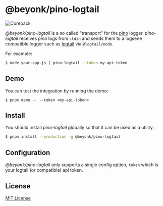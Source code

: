 # @beyonk/pino-logtail

![Corepack](https://img.shields.io/badge/corepack-enabled-orange)

*@beyonk/pino-logtail* is a so called "transport" for the [pino](https://github.com/pinojs/pino) logger. *pino-logtail* receives *pino* logs from `stdin` and 
sends them to a logsene compatible logger such as [logtail](https://logtail.com) via `@logtail/node`.

For example:

```bash
$ node your-app.js | pino-logtail --token my-api-token
```

## Demo

You can test the integration by running the demo:

```
$ pnpm demo -- --token <my-api-token>
```

## Install

You should install *pino-logtail* globally so that it can be used as a utility:

```bash
$ pnpm install --production -g @beyonk/pino-logtail
```

## Configuration

*@beyonk/pino-logtail* only supports a single config option, `token` which is your logtail (or compatible) api token.

## License

[MIT License](https://antony.mit-license.org/)